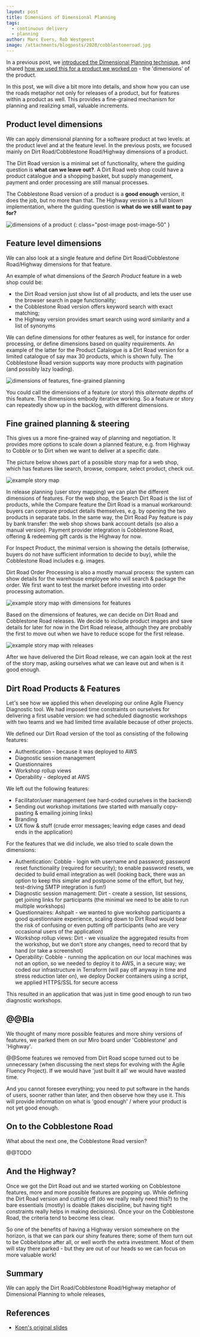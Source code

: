 ```yaml
---
layout: post
title: Dimensions of Dimensional Planning
tags:
  - continuous delivery
  - planning
author: Marc Evers, Rob Westgeest
image: /attachments/blogposts/2020/cobblestoneroad.jpg
---
```


In a previous post, we [introduced the Dimensional Planning technique](), and shared [how we used this for a product we worked on]() - the 'dimensions' of the product.

In this post, we will dive a bit more into details, and show how you can use the
roads metaphor not only for releases of a product, but for features within a
product as well. This provides a fine-grained mechanism for planning and
realizing small, valuable increments.

## Product level dimensions

We can apply dimensional planning for a software product at two levels: at the
product level and at the feature level. In the previous posts, we focused mainly
on Dirt Road/Cobblestone Road/Highway dimensions of a product. 

The Dirt Road version is a minimal set of functionality, where the guiding
question is **what can we leave out?**. A Dirt Road web shop could have a
product catalogue and a shopping basket, but supply management, payment and
order processing are still manual processes.

The Cobblestone Road version of a product is a **good enough** version, it does
the job, but no more than that. The Highway version is a full blown
implementation, where the guiding question is **what do we still want to pay
for?**

![dimensions of a product](/attachments/blogposts/2020/dimensions-releases.jpg)
{: class="post-image post-image-50" }

## Feature level dimensions

We can also look at a single feature and define Dirt Road/Cobblestone
Road/Highway dimensions for that feature. 

An example of what dimensions of the _Search Product_ feature in a web shop could be: 
- the Dirt Road version just show list of all products, and lets the user use the browser search in page functionality;
- the Cobblestone Road version offers keyword search with exact matching;
- the Highway version provides smart search using word similarity and a list of synonyms

We can define dimensions for other features as well, for instance for order
processing, or define dimensions based on quality requirements. An example of
the latter for the Product Catalogue is a Dirt Road version for a limited
catalogue of say max 30 products, which is shown fully. The Cobblestone Road
version supports way more products with pagination (and possibly lazy loading). 

![dimensions of features, fine-grained planning](/attachments/blogposts/2020/dimensions-features.jpg)

You could call the dimensions of a feature (or story) this _alternate depths_ of
this feature. The dimensions embody iterative working. So a feature or story can
repeatedly show up in the backlog, with different dimensions.

## Fine grained planning & steering

This gives us a more fine-grained way of planning and negotiation. It provides
more options to scale down a planned feature, e.g. from Highway to Cobble or to
Dirt when we want to deliver at a specific date. 

The picture below shows part of a possible story map for a web shop, which has features like search, browse, compare, select product, check out.

![example story map](/attachments/blogposts/2020/dp-story-map-1.jpg)

In release planning (user story mapping) we can plan the different dimensions of
features. For the web shop, the Search Dirt Road is the list of products, while the Compare feature the Dirt Road is a manual workaround: buyers can compare product details themselves, e.g. by opening the two products in separate tabs. In the same way, the Dirt Road Pay feature is pay by bank transfer: the web shop shows bank account details (so also a manual version). Payment provider integration is Cobblestone Road, offering & redeeming gift cards is the Highway for now. 

For Inspect Product, the minimal version is showing the details (otherwise, buyers do not have sufficient information to decide to buy), while the Cobblestone Road includes e.g. images.

Dirt Road Order Processing is also a mostly manual process: the system can show details for the warehouse employee who will search & package the order. We
first want to test the market before investing into order processing automation.

![example story map with dimensions for features](/attachments/blogposts/2020/dp-story-map-2.jpg)

Based on the dimensions of features, we can decide on Dirt Road and Cobblestone Road releases. We decide to include product images and save details for later for now in the Dirt Road release, although they are probably the first to move out when we have to reduce scope for the first release.

![example story map with releases](/attachments/blogposts/2020/dp-story-map-3.jpg)

After we have delivered the Dirt Road release, we can again look at the rest of
the story map, asking ourselves what we can leave out and when is it good
enough.

## Dirt Road Products & Features

Let's see how we applied this when developing our online Agile Fluency Diagnostic tool. We had imposed time constraints on ourselves for delivering a first usable version: we had scheduled diagnostic workshops with two teams and we had limited time available because of other projects.

We defined our Dirt Road version of the tool as consisting of the following features:
- Authentication - because it was deployed to AWS
- Diagnostic session management
- Questionnaires
- Workshop rollup views
- Operability - deployed at AWS 

We left out the following features:
- Facilitator/user management (we hard-coded ourselves in the backend)
- Sending out workshop invitations (we started with manually copy-pasting & emailing joining links)
- Branding
- UX flow & stuff (crude error messages; leaving edge cases and dead ends in the application)

For the features that we did include, we also tried to scale down the dimensions:
- Authentication: Cobble - login with username and password; password reset functionality (required for security); to enable password resets, we decided to build email integration as well (looking back, there was an option to keep this simpler and postpone some of the effort, but hey, test-driving SMTP integration is fun!)
- Diagnostic session management: Dirt - create a session, list sessions, get joining links for participants (the minimal we need to be able to run multiple workshops)
- Questionnaires: Ashpalt - we wanted to give workshop participants a good questionnaire experience, scaling down to Dirt Road would bear the risk of confusing or even putting off participants (who are very occasional users of the application) 
- Workshop rollup views: Dirt - we visualize the aggregated results from the workshop, but we don't store any changes, need to record that by hand (or take a screenshot)
- Operability: Cobble - running the application on our local machines was not an option, so we needed to deploy it to AWS, in a secure way; we coded our infrastructure in Terraform (will pay off anyway in time and stress reduction later on), we deploy Docker containers using a script, we applied HTTPS/SSL for secure access

This resulted in an application that was just in time good enough to run two diagnostic workshops.


## @@Bla

We thought of many more possible features and more shiny versions of features, we parked them on our Miro board under 'Cobblestone' and 'Highway'.

@@Some features we removed from Dirt Road scope turned out to be unnecessary (when discussing the next steps for evolving with the Agile Fluency Project). If we would have 'just built it all' we would have wasted time.

And you cannot foresee everything; you need to put software in the hands of users, sooner rather than later, and then observe how they use it. This will provide information on what is 'good enough' / where your product is not yet good enough. 

## On to the Cobblestone Road

What about the next one, the Cobblestone Road version?

@@TODO

## And the Highway? 

Once we got the Dirt Road out and we started working on Cobblestone features, more and more possible features are popping up. While defining the Dirt Road version and cutting off (do we really really need this?) to the bare essentials (mostly) is doable (takes discipline, but having tight constraints really helps in making decisions). Once your on the Cobblestone Road, the criteria tend to become less clear. 

So one of the benefits of having a Highway version somewhere on the horizon, is that we can park our shiny features there; some of them turn out to be Cobbelstone after all, or well worth the extra investment. Most of them will stay there parked - but they are out of our heads so we can focus on more valuable work!

## Summary

We can apply the Dirt Road/Cobblestone Road/Highway metaphor of Dimensional Planning to whole releases,


## References

- [Koen's original slides](https://www.slideshare.net/inxin/dimensional-planning-30790935)

